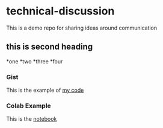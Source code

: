 # technical-discussion
This is a demo repo for sharing ideas around communication


## this is second heading

*one 
*two
*three
*four

### Gist 

This is the example of [my code](https://gist.github.com/Kirthisrimankala/48e76cacc68471db018f9ec27b4ee7b7)

### Colab Example

This is the [notebook](https://colab.research.google.com/drive/1gg3YGUR7eCvY7pYOro4rm6xvKc6fDbqz?usp=sharing)
